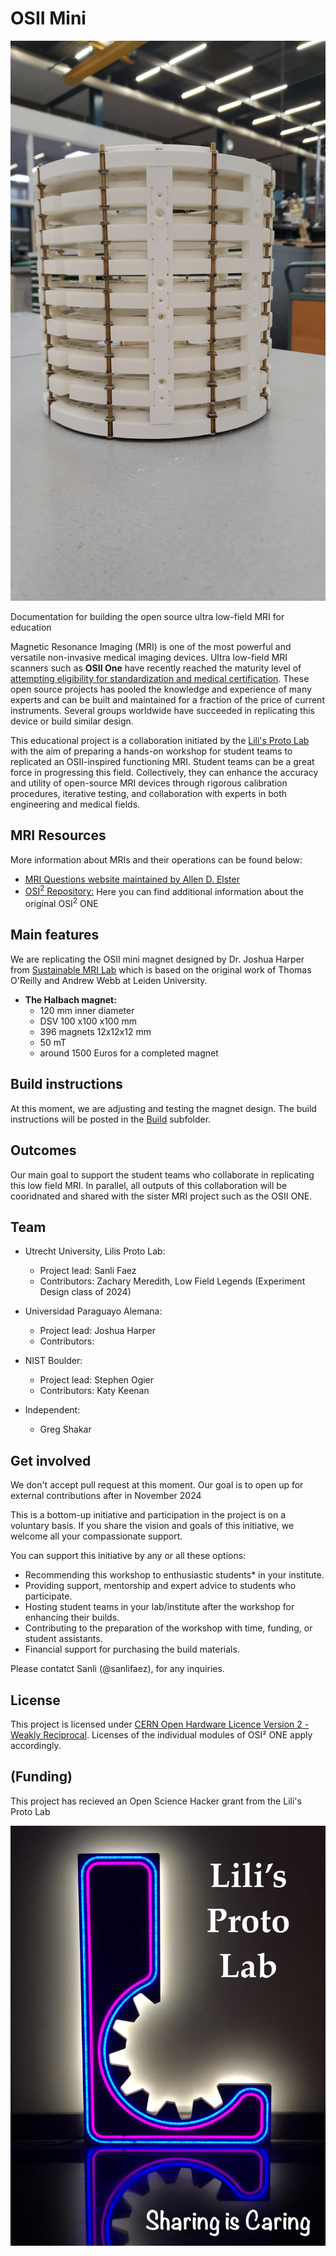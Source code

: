 # OSII Mini 

![Zach_magnet](./Docs/Images/Magnet_Zach.jpg)

Documentation for building the open source ultra low-field MRI for education

Magnetic Resonance Imaging (MRI) is one of the most powerful and versatile non-invasive medical imaging devices. 
Ultra low-field MRI scanners such as __OSII One__ have recently reached the maturity level of [attempting eligibility for standardization and medical certification](https://www.opensourceimaging.org/). 
These open source projects has pooled the knowledge and experience of many experts and can be built and maintained for a fraction of the price of current instruments. 
Several groups worldwide have succeeded in replicating this device or build similar design. 

This educational project is a collaboration initiated by the [Lili's Proto Lab](https://www.uu.nl/lpl) with the aim of preparing a hands-on workshop for student teams to replicated an OSII-inspired functioning MRI.
Student teams can be a great force in progressing this field. 
Collectively, they can enhance the accuracy and utility of open-source MRI devices through rigorous calibration procedures, iterative testing, and collaboration with experts in both engineering and medical fields.  

## MRI Resources
More information about MRIs and their operations can be found below:
+ [MRI Questions website maintained by Allen D. Elster](https://mriquestions.com/index.html)
+ [OSI<sup>2</sup> Repository:](https://gitlab.com/osii) Here you can find additional information about the original OSI<sup>2</sup> ONE


## Main features

We are replicating the OSII mini magnet designed by Dr. Joshua Harper from [Sustainable MRI Lab](smrilab.com) which is based on the original work of Thomas O'Reilly and Andrew Webb at Leiden University.

+ __The Halbach magnet:__
	+ 120 mm inner diameter 
	+ DSV 100 x100 x100 mm
	+ 396 magnets 12x12x12 mm
	+ 50 mT
	+ around 1500 Euros for a completed magnet

## Build instructions

At this moment, we are adjusting and testing the magnet design. The build instructions will be posted in the [Build](./Build/) subfolder.

## Outcomes

Our main goal to support the student teams who collaborate in replicating this low field MRI. 
In parallel, all outputs of this collaboration will be cooridnated and shared with the sister MRI project such as the OSII ONE. 

## Team


+ Utrecht University, Lilis Proto Lab:
	+ Project lead: Sanli Faez
	+ Contributors: Zachary Meredith, Low Field Legends (Experiment Design class of 2024)

+ Universidad Paraguayo Alemana: 
	+ Project lead: Joshua Harper
	+ Contributors: 

+ NIST Boulder: 
	+ Project lead: Stephen Ogier
	+ Contributors: Katy Keenan

+ Independent:
	+ Greg Shakar

## Get involved

We don't accept pull request at this moment. Our goal is to open up for external contributions after in November 2024 

This is a bottom-up initiative and participation in the project is on a voluntary basis. If you share the vision and goals of this initiative, we welcome all your compassionate support. 

You can support this initiative by any or all these options:
-	Recommending this workshop to enthusiastic students* in your institute.
-	Providing support, mentorship and expert advice to students who participate.
-	Hosting student teams in your lab/institute after the workshop for enhancing their builds.
-	Contributing to the preparation of the workshop with time, funding, or student assistants.
-	Financial support for purchasing the build materials.

Please contatct Sanli (@sanlifaez), for any inquiries.

## License

This project is licensed under [CERN Open Hardware Licence Version 2 - Weakly Reciprocal](./LICENSE).
Licenses of the individual modules of OSI² ONE apply accordingly.

## (Funding)

This project has recieved an Open Science Hacker grant from the Lili's Proto Lab

![LPL sharing image](./Docs/Images/lpl_sharing.jpg)
